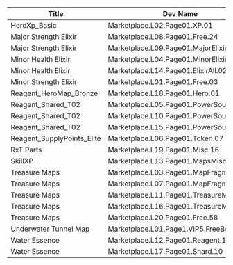 | Title | Dev Name | Quantity | Currency |  Price |
| ----- | -------- | -------- | -------- |  ----- |
| HeroXp_Basic | Marketplace.L02.Page01.XP.01 | 100000 | Gold | 200 |
| Major Strength Elixir | Marketplace.L08.Page01.Free.24 | 3 | Gold | 0 |
| Major Strength Elixir | Marketplace.L09.Page01.MajorElixir.03 | 4 | Gold | 50000 |
| Minor Health Elixir | Marketplace.L04.Page01.MinorElixir.02 | 8 | Gold | 4000 |
| Minor Health Elixir | Marketplace.L14.Page01.ElixirAll.02 | 8 | Gold | 4000 |
| Minor Strength Elixir | Marketplace.L01.Page01.Free.03 | 5 | Gold | 0 |
| Reagent_HeroMap_Bronze | Marketplace.L18.Page01.Hero.01 | 1 | Gold | 300000 |
| Reagent_Shared_T02 | Marketplace.L05.Page01.PowerSource.01 | 10 | Gold | 2500 |
| Reagent_Shared_T02 | Marketplace.L10.Page01.PowerSource.04 | 15 | Gold | 2500 |
| Reagent_Shared_T02 | Marketplace.L15.Page01.PowerSource.07 | 20 | Gold | 2500 |
| Reagent_SupplyPoints_Elite | Marketplace.L06.Page01.Token.07 | 2 | Gold | 100000 |
| RxT Parts | Marketplace.L19.Page01.Misc.16 | 1 | Gold | 50000 |
| SkillXP | Marketplace.L13.Page01.MapsMisc.04 | 4 | Gold | 10000 |
| Treasure Maps | Marketplace.L03.Page01.MapFragments.01 | 3 | Gold | 20000 |
| Treasure Maps | Marketplace.L07.Page01.MapFragments.04 | 5 | Gold | 20000 |
| Treasure Maps | Marketplace.L11.Page01.TreasureMap.01 | 7 | Gold | 20000 |
| Treasure Maps | Marketplace.L16.Page01.TreasureMap.04 | 10 | Gold | 20000 |
| Treasure Maps | Marketplace.L20.Page01.Free.58 | 4 | Gold | 0 |
| Underwater Tunnel Map | Marketplace.L01.Page1.VIP5.FreeBonus.11 | 1 | Gold | 0 |
| Water Essence | Marketplace.L12.Page01.Reagent.10 | 2 | Gems | 200 |
| Water Essence | Marketplace.L17.Page01.Shard.10 | 2 | Gold | 300000 |
